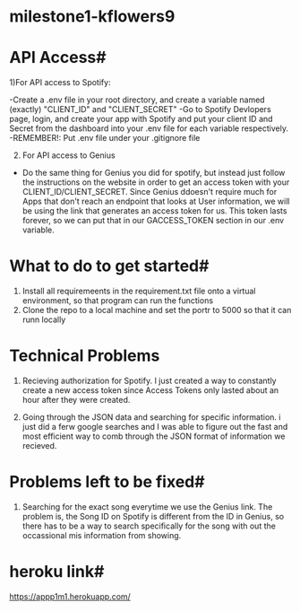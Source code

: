 # milestone1-kflowers9
# API Access#
1)For API access to Spotify:

-Create a .env file in your root directory, and create a variable named (exactly) "CLIENT_ID" and "CLIENT_SECRET"
-Go to Spotify Devlopers page, login, and create your app with Spotify and put your client ID and Secret from the dashboard into your .env file for each variable respectively. 
-REMEMBER!: Put .env file under your .gitignore file 

2) For API access to Genius 
- Do the same thing for Genius you did for spotify, but instead just follow the instructions on the website in order to get an access token with your CLIENT_ID/CLIENT_SECRET. Since Genius ddoesn't require much for Apps that don't reach an endpoint that looks at User information, we will be using the link that generates an access token for us. This token lasts forever, so we can put that in our GACCESS_TOKEN section in  our .env variable. 

# What to do to get started#
1) Install all requiremeents in the requirement.txt file onto a virtual environment, so that program can run the functions
2) Clone the repo to a local machine and set the portr to 5000 so that it can runn locally

# Technical Problems #

1) Recieving authorization for Spotify. I just created a way to constantly create a new access token since Access Tokens only lasted about an hour after they were created. 

2) Going through the JSON data and searching for specific information. i just did a ferw google searches and I was able to figure out the fast and most efficient way to comb through the JSON format of information we recieved. 

# Problems left to be fixed#

1) Searching for the exact song everytime we use the Genius link. The problem is, the Song ID on Spotify is different from the ID in Genius, so there has to be a way to search specifically for the song with out the occassional mis information from showing. 

# heroku link#
https://appp1m1.herokuapp.com/